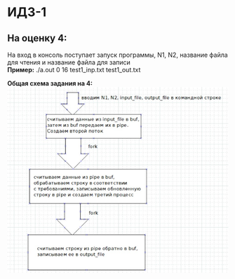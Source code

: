 # ИДЗ-1
## На оценку 4:
На вход в консоль поступает запуск программы, N1, N2, название файла для чтения и название файла для записи  
**Пример:** ./a.out 0 16 test1_inp.txt test1_out.txt

**Общая схема задания на 4:**
![Отчет о проделанной работе](https://github.com/ilyakramnik/Linux/blob/512ba57714115be2670bc816f4e32a35ee4313a8/IDZ1/4/block-scheme.jpg)
